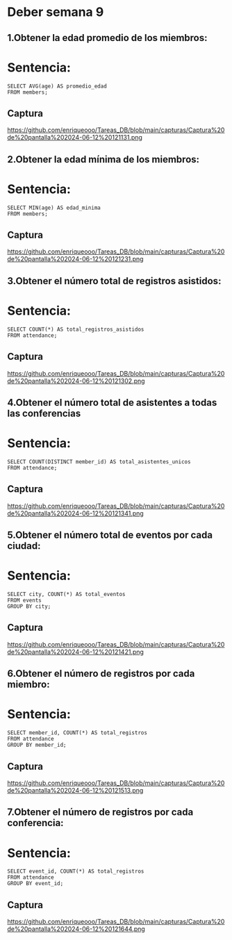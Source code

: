 # Deber semana 9
## 1.Obtener la edad promedio de los miembros:
# Sentencia:
```
SELECT AVG(age) AS promedio_edad
FROM members;
```
## Captura
 https://github.com/enriqueooo/Tareas_DB/blob/main/capturas/Captura%20de%20pantalla%202024-06-12%20121131.png
## 2.Obtener la edad mínima de los miembros:
# Sentencia:
```
SELECT MIN(age) AS edad_minima
FROM members;
```
## Captura
https://github.com/enriqueooo/Tareas_DB/blob/main/capturas/Captura%20de%20pantalla%202024-06-12%20121231.png

## 3.Obtener el número total de registros asistidos:
# Sentencia:
```
SELECT COUNT(*) AS total_registros_asistidos
FROM attendance;
```
## Captura
https://github.com/enriqueooo/Tareas_DB/blob/main/capturas/Captura%20de%20pantalla%202024-06-12%20121302.png

## 4.Obtener el número total de asistentes a todas las conferencias
# Sentencia:
```
SELECT COUNT(DISTINCT member_id) AS total_asistentes_unicos
FROM attendance;
```
## Captura
https://github.com/enriqueooo/Tareas_DB/blob/main/capturas/Captura%20de%20pantalla%202024-06-12%20121341.png

  ## 5.Obtener el número total de eventos por cada ciudad:
# Sentencia:
```
SELECT city, COUNT(*) AS total_eventos
FROM events
GROUP BY city;
```
## Captura
https://github.com/enriqueooo/Tareas_DB/blob/main/capturas/Captura%20de%20pantalla%202024-06-12%20121421.png

## 6.Obtener el número de registros por cada miembro:
# Sentencia:
```
SELECT member_id, COUNT(*) AS total_registros
FROM attendance
GROUP BY member_id;
```
## Captura
https://github.com/enriqueooo/Tareas_DB/blob/main/capturas/Captura%20de%20pantalla%202024-06-12%20121513.png

## 7.Obtener el número de registros por cada conferencia:
# Sentencia:
```
SELECT event_id, COUNT(*) AS total_registros
FROM attendance
GROUP BY event_id;
```
## Captura
https://github.com/enriqueooo/Tareas_DB/blob/main/capturas/Captura%20de%20pantalla%202024-06-12%20121644.png

